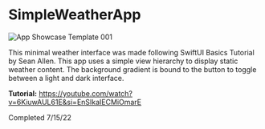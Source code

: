 # SimpleWeatherApp

![App Showcase Template 001](https://user-images.githubusercontent.com/110639779/212137346-1938eafc-3538-42df-abf1-24e0e4085286.jpeg)


This minimal weather interface was made following SwiftUI Basics Tutorial by Sean Allen. This app uses a simple view hierarchy to display static weather content. The background gradient is bound to the button to toggle between a light and dark interface.


<b>Tutorial:</b>
https://youtube.com/watch?v=6KiuwAUL61E&si=EnSIkaIECMiOmarE


Completed 7/15/22